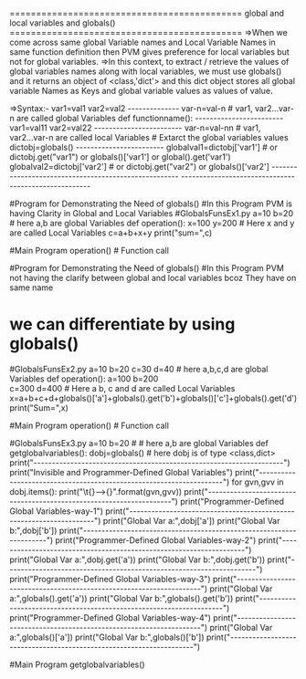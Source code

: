 ============================================
		global  and local variables and globals()
	============================================
=>When we come across same global Variable names and Local Variable Names in same function definition then PVM gives preference for local variables but not for global variables.
=>In this context, to extract / retrieve the values of global variables names along with local variables, we must use globals() and it returns an object of <class,'dict'> and this dict object stores all global variable Names as Keys and global variable values as values of value.

=>Syntax:-
		var1=val1
		var2=val2
		--------------
		var-n=val-n  # var1, var2...var-n are called global Variables
		def    functionname():
		       ------------------------
		       var1=val11
		       var2=val22
		       ------------------------
		       var-n=val-nn  #  var1, var2...var-n are called local Variables
		       # Extarct  the global variables values
		       dictobj=globals()
		       ------------------------
		       globalval1=dictobj['var1']  #  or  dictobj.get("var1") or globals()['var1'] or global().get('var1')
		       globalval2=dictobj['var2']  # or dictobj.get("var2") or globals()['var2']
		       -----------------------------------------------------
		       -----------------------------------------------------



#Program for Demonstrating the Need of globals()
#In this Program PVM is having Clarity in Global and Local Variables
#GlobalsFunsEx1.py
a=10
b=20 # here a,b are global Variables
def  operation():
	x=100
	y=200  # Here x and y are called Local Variables
	c=a+b+x+y
	print("sum=",c)

#Main Program
operation() # Function call



#Program for Demonstrating the Need of globals()
#In this Program PVM  not having the clarify between global and local variables bcoz They have on same name
# we can differentiate by using globals()
#GlobalsFunsEx2.py
a=10
b=20 
c=30
d=40  # here a,b,c,d are global Variables
def  operation():
	a=100
	b=200  
	c=300
	d=400 # Here a  b, c and d are called Local Variables
	x=a+b+c+d+globals()['a']+globals().get('b')+globals()['c']+globals().get('d')
	print("Sum=",x)
	
#Main Program
operation() # Function call




#GlobalsFunsEx3.py
a=10
b=20 #  # here a,b are global Variables
def getglobalvariables():
	dobj=globals() # here dobj is of type <class,dict>
	print("--------------------------------------------------------------------")
	print("Invisible and Programmer-Defined Global Variables")
	print("--------------------------------------------------------------------")
	for gvn,gvv in dobj.items():
		print("\t{}-->{}".format(gvn,gvv))
	print("--------------------------------------------------------------------")
	print("Programmer-Defined Global Variables-way-1")
	print("--------------------------------------------------------------------")
	print("Global Var a:",dobj['a'])
	print("Global Var b:",dobj['b'])
	print("--------------------------------------------------------------------")
	print("Programmer-Defined Global Variables-way-2")
	print("--------------------------------------------------------------------")
	print("Global Var a:",dobj.get('a'))
	print("Global Var b:",dobj.get('b'))
	print("--------------------------------------------------------------------")
	print("Programmer-Defined Global Variables-way-3")
	print("--------------------------------------------------------------------")
	print("Global Var a:",globals().get('a'))
	print("Global Var b:",globals().get('b'))
	print("--------------------------------------------------------------------")
	print("Programmer-Defined Global Variables-way-4")
	print("--------------------------------------------------------------------")
	print("Global Var a:",globals()['a'])
	print("Global Var b:",globals()['b'])
	print("--------------------------------------------------------------------")

#Main Program
getglobalvariables()




